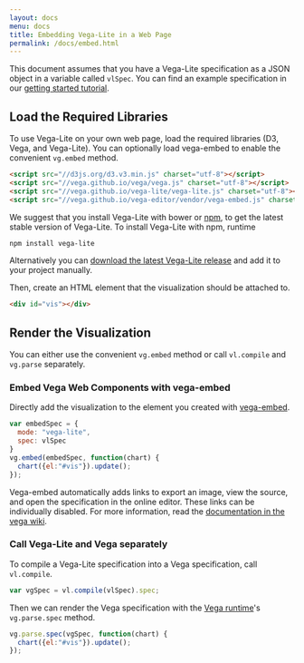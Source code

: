```yaml
---
layout: docs
menu: docs
title: Embedding Vega-Lite in a Web Page
permalink: /docs/embed.html
---
```


This document assumes that you have a Vega-Lite specification as a JSON object in a variable called `vlSpec`. You can find an example specification in our [getting started tutorial](/tutorials/getting_started.html#embed).

## Load the Required Libraries

To use Vega-Lite on your own web page, load the required libraries (D3, Vega, and Vega-Lite). You can optionally load vega-embed to enable the convenient `vg.embed` method.

```html
<script src="//d3js.org/d3.v3.min.js" charset="utf-8"></script>
<script src="//vega.github.io/vega/vega.js" charset="utf-8"></script>
<script src="//vega.github.io/vega-lite/vega-lite.js" charset="utf-8"></script>
<script src="//vega.github.io/vega-editor/vendor/vega-embed.js" charset="utf-8"></script>
```

We suggest that you install Vega-Lite with bower or [npm](https://www.npmjs.com/package/vega-lite), to get the latest stable version of Vega-Lite. To install Vega-Lite with npm, runtime

```sh
npm install vega-lite
```

Alternatively you can [download the latest Vega-Lite release](https://github.com/vega/vega-lite/releases/latest) and add it to your project manually.

Then, create an HTML element that the visualization should be attached to.

```html
<div id="vis"></div>
```

## Render the Visualization

You can either use the convenient `vg.embed` method or call `vl.compile` and `vg.parse` separately.

### Embed Vega Web Components with vega-embed

Directly add the visualization to the element you created with [vega-embed](https://github.com/vega/vega-embed).

```js
var embedSpec = {
  mode: "vega-lite",
  spec: vlSpec
}
vg.embed(embedSpec, function(chart) {
  chart({el:"#vis"}).update();
});
```

Vega-embed automatically adds links to export an image, view the source, and open the specification in the online editor. These links can be individually disabled. For more information, read the [documentation in the vega wiki](https://github.com/vega/vega/wiki/Embed-Vega-Web-Components).

### Call Vega-Lite and Vega separately

To compile a Vega-Lite specification into a Vega specification, call `vl.compile`.

```js
var vgSpec = vl.compile(vlSpec).spec;
```

Then we can render the Vega specification with the [Vega runtime](https://github.com/vega/vega/wiki/Runtime)'s `vg.parse.spec` method.

```js
vg.parse.spec(vgSpec, function(chart) {
  chart({el:"#vis"}).update();
});
```
